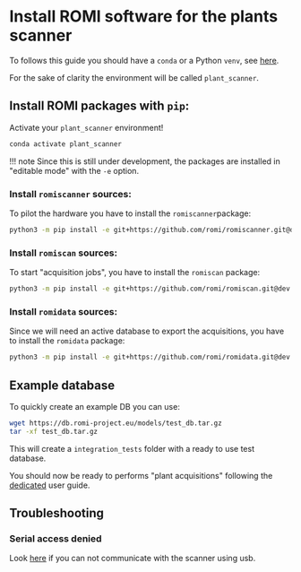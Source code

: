 Install ROMI software for the plants scanner
============================================

To follows this guide you should have a `conda` or a Python `venv`, see [here](create_env.md).

For the sake of clarity the environment will be called `plant_scanner`.


## Install ROMI packages with `pip`:

Activate your `plant_scanner` environment!
```bash
conda activate plant_scanner
```

!!! note
    Since this is still under development, the packages are installed in "editable mode" with the `-e` option.

### Install `romiscanner` sources:
To pilot the hardware you have to install the `romiscanner`package:
```bash
python3 -m pip install -e git+https://github.com/romi/romiscanner.git@dev
```

### Install `romiscan` sources:
To start "acquisition jobs", you have to install the `romiscan` package:
```bash
python3 -m pip install -e git+https://github.com/romi/romiscan.git@dev
```

### Install `romidata` sources:
Since we will need an active database to export the acquisitions, you have to install the `romidata` package:
```bash
python3 -m pip install -e git+https://github.com/romi/romidata.git@dev
```

## Example database
To quickly create an example DB you can use:
```bash
wget https://db.romi-project.eu/models/test_db.tar.gz
tar -xf test_db.tar.gz
```
This will create a `integration_tests` folder with a ready to use test database. 

You should now be ready to performs "plant acquisitions" following the [dedicated](../tutorials/reconstruct_scan.md) user guide.


## Troubleshooting

### Serial access denied
Look [here](troubleshooting.md#serial-access-denied) if you can not communicate with the scanner using usb.
